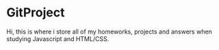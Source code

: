 # GitProject
Hi, this is where i store all of my homeworks, projects and answers when studying Javascript and HTML/CSS.
